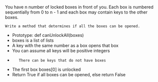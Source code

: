 You have n number of locked boxes in front of you. Each box is numbered sequentially from 0 to n - 1 and each box may contain keys to the other boxes.

```Write a method that determines if all the boxes can be opened.```

*    Prototype: def canUnlockAll(boxes)
*    boxes is a list of lists
*    A key with the same number as a box opens that box
*    You can assume all keys will be positive integers
*        There can be keys that do not have boxes
*    The first box boxes[0] is unlocked
*    Return True if all boxes can be opened, else return False
